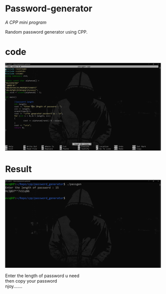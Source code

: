 # Password-generator

<i>  A CPP mini program </i> <br> 

Random password generator using CPP.

# code 

<img src = "https://raw.githubusercontent.com/iamevs/Password-generator/main/passgen_code.png" alt = "code"/>

# Result

<img src ="https://raw.githubusercontent.com/iamevs/Password-generator/main/passgen_result.png" alt="result"/>

Enter the length of password u need <br>
then copy your password <br>
njoy.......

